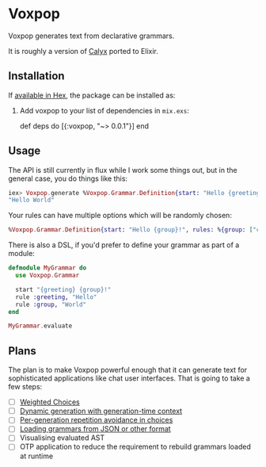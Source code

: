# Voxpop

Voxpop generates text from declarative grammars.

It is roughly a version of [Calyx](https://github.com/maetl/calyx) ported to Elixir.

## Installation

If [available in Hex](https://hex.pm/docs/publish), the package can be installed as:

  1. Add voxpop to your list of dependencies in `mix.exs`:

        def deps do
          [{:voxpop, "~> 0.0.1"}]
        end

## Usage

The API is still currently in flux while I work some things out, but in the general
case, you do things like this:

```elixir
iex> Voxpop.generate %Voxpop.Grammar.Definition{start: "Hello {greeting}!", rules: %{greeting: "world"}}
"Hello World"
```

Your rules can have multiple options which will be randomly chosen:

```elixir
%Voxpop.Grammar.Definition{start: "Hello {group}!", rules: %{group: ["comrades", "folks", "friends"]}}
```

There is also a DSL, if you'd prefer to define your grammar as part of a module:

```elixir
defmodule MyGrammar do
  use Voxpop.Grammar

  start "{greeting} {group}!"
  rule :greeting, "Hello"
  rule :group, "World"
end

MyGrammar.evaluate
```

## Plans
The plan is to make Voxpop powerful enough that it can generate text for
sophisticated applications like chat user interfaces. That is going to take a
few steps:

 - [ ] [Weighted Choices][weighted choices]
 - [ ] [Dynamic generation with generation-time context][dynamic generation]
 - [ ] [Per-generation repetition avoidance in choices][repetition avoidance]
 - [ ] [Loading grammars from JSON or other format][load grammars]
 - [ ] Visualising evaluated AST
 - [ ] OTP application to reduce the requirement to rebuild grammars loaded at runtime

 [weighted choices]: https://github.com/zovafit/voxpop/issues/2
 [dynamic generation]: https://github.com/zovafit/voxpop/issues/4
 [repetition avoidance]: https://github.com/zovafit/voxpop/issues/5
 [load grammars]: https://github.com/zovafit/voxpop/issues/6
